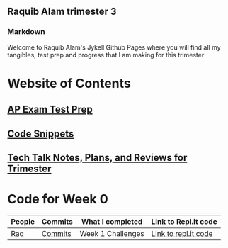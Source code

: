 ## Raquib Alam trimester 3 



### Markdown

Welcome to Raquib Alam's Jykell Github Pages where you will find all my tangibles, test prep and progress that I am making for this trimester

# Website of Contents

## **[AP Exam Test Prep](https://github.com/ChiefGuap/Trimester3DataScurtures/wiki/AP-Exam-Test-Prep)**
## **[Code Snippets](https://github.com/ChiefGuap/Trimester3DataScurtures/wiki/Code-Snippets-for-Trimester-3)**
## **[Tech Talk Notes, Plans, and Reviews for Trimester](https://github.com/ChiefGuap/Trimester3DataScurtures/wiki/Tech-Talk-Notes,-Plans,-and-Rviews-for-Trimester)**


# Code for Week 0
People | Commits | What I completed | Link to Repl.it code | 
------------- | -------------- | -------------- | ---------------- |
Raq  | [Commits](https://github.com/ChiefGuap/Trimester3DataScurtures/commits?author=ChiefGuap) |  Week 1 Challenges | [Link to repl.it code](https://replit.com/@ChiefGuap/Trimester3DataScurtures#Main.java)


